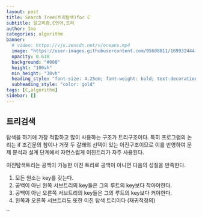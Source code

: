 ```yaml
---
layout: post
title: Search Tree(트리탐색)for C
subtitle: 알고리즘,C언어,트리
author: Ino
categories: algorithm
banner:
  # video: https://vjs.zencdn.net/v/oceans.mp4
  image: "https://user-images.githubusercontent.com/95608811/169932444-32124c9a-4013-4864-acf7-59a3db654886.png"
  opacity: 0.618
  background: "#000"
  height: "100vh"
  min_height: "38vh"
  heading_style: "font-size: 4.25em; font-weight: bold; text-decoration: underline"
  subheading_style: "color: gold"
tags: [C,algorithm]
sidebar: []
---
```

## 트리검색   
탐색을 하기에 가장 적합하고 많이 사용하는 구조가 트리구조이다. 특히 프로그램의 논리는 if 조건문의 참이나 거짓 두 갈래의 선택이 있는 이진구조이므로 이를 반영하여 문제 분석과 설계 단계에서 자연스럽게 이진트리가 자주 사용된다.     

이진탐색트리는 공백이 가능한 이진 트리로 공백이 아니면 다음의 성질을 만족한다.    

1. 모든 원소는 key를 갖는다.    
2. 공백이 아닌 왼쪽 서브트리의 key들은 그의 루트의 key보다 작아야한다.
3. 공백이 아닌 오른쪽 서브트리의 key들은 그의 루트의 key보다 커야한다.
4. 왼쪽과 오른쪽 서브트리도 또한 이진 탐색 트리이다 (재귀적정의)


``